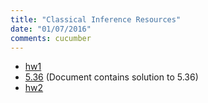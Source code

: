 ```yaml
---
title: "Classical Inference Resources"
date: "01/07/2016"
comments: cucumber
---
```


- [hw1](/assets/ams205/hw/hw1.pdf)
- [5.36](/assets/ams205/hw/sol1.pdf) (Document contains solution to 5.36)
- [hw2](/assets/ams205/hw/hw2.pdf)
